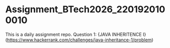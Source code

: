 # Assignment_BTech2026_2201920100010
This is a daily assignment repo.
Question 1: {JAVA INHERITENCE I}(https://www.hackerrank.com/challenges/java-inheritance-1/problem)
